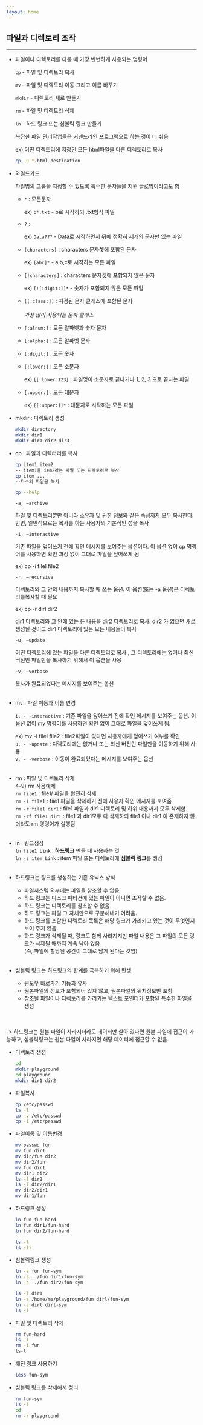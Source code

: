 ```yaml
---
layout: home
---
```


## 파일과 디렉토리 조작<br/>
<hr/>

- 파일이나 디렉토리를 다룰 때 가장 빈번하게 사용되는 명령어

    `cp` - 파일 및 디렉토리 복사

    `mv` - 파일 및 디렉토리 이동 그리고 이름 바꾸기

    `mkdir` - 디렉토리 새로 만들기

    `rm` - 파일 및 디렉토리 삭제

    `ln` - 하드 링크 또는 심볼릭 링크 만들기

    복잡한 파일 관리작업들은 커맨드라인 프로그램으로 하는 것이 더 쉬움

    ex) 어떤 디렉토리에 저장된 모든 html파일을 다른 디렉토리로 복사

    ```bash
    cp -u *.html destination
    ```

- 와일드카드
    
    파일명의 그룹을 지정할 수 있도록 특수한 문자들을 지원 글로빙이라고도 함 
    
    - `*` : 모든문자
        
        ex) `b*.txt` - b로 시작하되 .txt형식 파일
        
    - `?` :
        
        ex) `Data???` - Data로 시작하면서 뒤에 정확히 세개의 문자만 있는 파일
        
    - `[characters]` : characters 문자셋에 포함된 문자
        
        ex) `[abc]*` - a,b,c로 시작하는 모든 파일
        
    - `[!characters]` : characters 문자셋에 포함되지 않은 문자
        
        ex) `[![:digit:]]*` - 숫자가 포함되지 않은 모든 파일
        
    - `[[:class:]]` : 지정된 문자 클래스에 포함된 문자<br/><br/>
    *가장 많이 사용되는 문자 클래스*
    - `[:alnum:]` : 모든 알파벳과 숫자 문자
    - `[:alpha:]` : 모든 알파벳 문자
    - `[:digit:]` : 모든 숫자
    - `[:lower:]` : 모든 소문자
        
        ex) `[[:lower:123]` : 파일명이 소문자로 끝나거나 1, 2, 3 으로 끝나는 파일
        
    - `[:upper:]` : 모든 대문자
        
        ex) `[[:upper:]]*` : 대문자로 시작하는 모든 파일
        
- mkdir : 디렉토리 생성
    
    ```bash
    mkdir directory
    mkdir dir1
    mkdir dir1 dir2 dir3
    ```
    
- cp : 파일과 디렉터리를 복사
    
    ```bash
    cp item1 item2 
    -- item1을 iem2라는 파일 또는 디렉토리로 복사
    cp item ... 
    --다수의 파일을 복사
    
    cp --help
    ```
    
    `-a, —archive` 
    
    파일 및 디렉토리뿐만 아니라 소유자 및 권한 정보와 같은 속성까지 모두 복사한다. 반면, 일반적으로는 복사를 하는 사용자의 기본적인 성을 복사
    
    `-i, —interactive`
    
    기존 파일을 덮어쓰기 전에 확인 메시지를 보여주는 옵션이다. 이 옵션 없이 cp 명령어를 사용하면 확인 과정 없이 그대로 파일을 덮어쓰게 됨
    
    ex) cp -i filel file2 
    
    `-r, —recursive`
    
    디렉토리와 그 안의 내용까지 복사할 때 쓰는 옵션. 이 옵션(또는 -a 옵션)은 디렉토리를복사할 때 필요
    
    ex) cp -r dirl dir2
    
    dir1 디렉토리와 그 안에 있는 든 내용을 dir2 디렉토리로 복사. dir2 가 없으면 새로 생성될 것이고 dir1 디렉토리에 있는 모든 내용들이 복사
    
    `-u, —update`
    
    어떤 디렉토리에 있는 파일을 다른 디렉토리로 복사 , 그 디렉토리에는 없거나 최신 버전인 파일만을 복사하기 위해서 이 옵션을 사용
    
    `-v, —verbose`
    
    복사가 완료되었다는 메시지를 보여주는 옵션<br/><br/>
    
- mv : 파일 이동과 이름 변경
    
    `i, - -interactive` : 기존 파일을 덮어쓰기 전에 확인 메시지를 보여주는 옵션. 이 옵션 없이 mv 명령어률 사용하면 확인 없이 그대로 파일을 덮어쓰게 됨.
    
    ex) mv -i filel file2 : file2파일이 있다면 사용자에게 덮어쓰기 여부를 확인   
    `u, - -update` : 디렉토리에는 없거나 또는 최신 버전인 파일만을 이동하기 위해 사용   
    `v, - -verbose` : 이동이 완료되었다는 메시지를 보여주는 옵션<br/><br/>
    
- rm : 파일 및 디렉토리 삭제    
    4-9) rm 사용예제   
    `rm file1` : file1/ 파일을 완전히 삭제   
    `rm -i file1` : fiie1 파일을 삭제하기 전에 사용자 확인 메시지를 보여줌   
    `rm -r file1 dir1` : file1 파일과 dir1 디렉토리 및 하위 내용까지 모두 삭제함   
    `rm -rf file1 dir1` :  file1 과 dir1모두 다 삭제하되 file1 이나 dir1 이 존재하지 않더라도 rm 영령어가 실행됨<br/><br/>
- ln : 링크생성   
    `ln file1 Link` : **하드링크** 만들 때 사용하는 것   
    `ln -s item Link` : item 파일 또는 디렉토리에 **심볼릭 링크**를 생성<br/><br/>
    
- 하드링크는 링크를 생성하는 기존 유닉스 방식
    
    - 파일시스템 외부에는 파일을 참조할 수 없음. 
    - 하드 링크는 디스크 파티션에 있는 파일이 아니면 조작할 수 없음.
    - 하드 링크는 디렉토리를 참조할 수 없음.
    - 하드 링크는 파일 그 자체만으로 구분해내기 어려움.
    - 하드 링크를 포함한 디렉토리 목록은 해당 링크가 가리키고 있는 것이 무엇인지 보여 주지 않음.
    - 하드 링크가 삭제될 때, 링크도 함께 사라지지만 파일 내용은 그 파일의 모든 링크가 삭제될 때까지 계속 남아 있음   
    (즉, 파일에 할당된 공간이 그대로 남게 된다는 것임)
    <br/><br/>
- 심볼릭 링크는 하드링크의 한계를 극복하기 위해 탄생
    - 윈도우 바로가기 기능과 유사
    - 원본파일의 정보가 포함되어 있지 않고, 원본파일의 위치정보만 포함
    - 참조될 파일이나 디렉토리를 가리키는 텍스트 포인터가 포함된 특수한 파일을 생성   
    <br/><br/>
    
-> 하드링크는 원본 파일이 사라지더라도 데이터만 살아 있다면 원본 파일에 접근이 가능하고, 심볼릭링크는 원본 파일이 사라지면 해당 데이터에 접근할 수 없음.
- 디렉토리 생성
    ```bash
    cd 
    mkdir playground
    cd playground
    mkdir dir1 dir2
    ```
    
- 파일복사
    ```bash
    cp /etc/passwd
    ls -l
    cp -v /etc/passwd
    cp -i /etc/passwd
    ```

- 파일이동 및 이름변경
    ```bash
    mv passwd fun
    mv fun dir1
    mv dir/fun dir2
    mv dir2/fun
    mv fun dir1
    mv dir1 dir2
    ls -l dir2
    ls -l dir2/dir1
    mv dir2/dir1
    mv dir1/fun
    ```

- 하드링크 생성
    ```bash
    ln fun fun-hard
    ln fun dir1/fun-hard
    ln fun dir2/fun-hard

    ls -l
    ls -li
    ```

- 심볼릭링크 생성
    ```bash
    ln -s fun fun-sym
    ln -s ../fun dir1/fun-sym
    ln -s ../fun dir2/fun-sym
    
    ls -l dir1
    ln -s /home/me/playground/fun dirl/fun-sym
    ln -s dirl dirl-sym
    ls -l
    ```
- 파일 및 디렉토리 삭제
    ```bash
    rm fun-hard
    ls -l
    rm -i fun
    ls-l
    ```
- 깨진 링크 사용하기
    ```bash
    less fun-sym
    ```
- 심볼릭 링크를 삭제해서 정리
    ```bash
    rm fun-sym
    ls -l
    cd
    rm -r playground
    ```